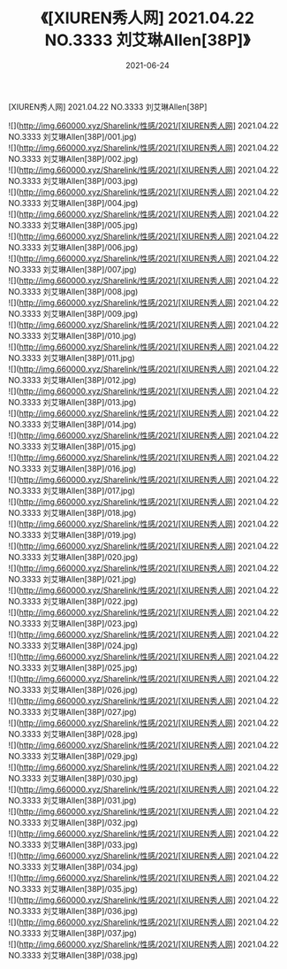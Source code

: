 ﻿---
layout: post
title:  《[XIUREN秀人网] 2021.04.22 NO.3333 刘艾琳Allen[38P]》
date:   2021-06-24
img: http://img.660000.xyz/Sharelink/性感/2021/[XIUREN秀人网] 2021.04.22 NO.3333 刘艾琳Allen[38P]/000.jpg
categories: [美女, 清纯, 唯美]
---

[XIUREN秀人网] 2021.04.22 NO.3333 刘艾琳Allen[38P]

  ![](http://img.660000.xyz/Sharelink/性感/2021/[XIUREN秀人网] 2021.04.22 NO.3333 刘艾琳Allen[38P]/001.jpg) <br> ![](http://img.660000.xyz/Sharelink/性感/2021/[XIUREN秀人网] 2021.04.22 NO.3333 刘艾琳Allen[38P]/002.jpg) <br> ![](http://img.660000.xyz/Sharelink/性感/2021/[XIUREN秀人网] 2021.04.22 NO.3333 刘艾琳Allen[38P]/003.jpg) <br> ![](http://img.660000.xyz/Sharelink/性感/2021/[XIUREN秀人网] 2021.04.22 NO.3333 刘艾琳Allen[38P]/004.jpg) <br> ![](http://img.660000.xyz/Sharelink/性感/2021/[XIUREN秀人网] 2021.04.22 NO.3333 刘艾琳Allen[38P]/005.jpg) <br> ![](http://img.660000.xyz/Sharelink/性感/2021/[XIUREN秀人网] 2021.04.22 NO.3333 刘艾琳Allen[38P]/006.jpg) <br> ![](http://img.660000.xyz/Sharelink/性感/2021/[XIUREN秀人网] 2021.04.22 NO.3333 刘艾琳Allen[38P]/007.jpg) <br> ![](http://img.660000.xyz/Sharelink/性感/2021/[XIUREN秀人网] 2021.04.22 NO.3333 刘艾琳Allen[38P]/008.jpg) <br> ![](http://img.660000.xyz/Sharelink/性感/2021/[XIUREN秀人网] 2021.04.22 NO.3333 刘艾琳Allen[38P]/009.jpg) <br> ![](http://img.660000.xyz/Sharelink/性感/2021/[XIUREN秀人网] 2021.04.22 NO.3333 刘艾琳Allen[38P]/010.jpg) <br> ![](http://img.660000.xyz/Sharelink/性感/2021/[XIUREN秀人网] 2021.04.22 NO.3333 刘艾琳Allen[38P]/011.jpg) <br> ![](http://img.660000.xyz/Sharelink/性感/2021/[XIUREN秀人网] 2021.04.22 NO.3333 刘艾琳Allen[38P]/012.jpg) <br> ![](http://img.660000.xyz/Sharelink/性感/2021/[XIUREN秀人网] 2021.04.22 NO.3333 刘艾琳Allen[38P]/013.jpg) <br> ![](http://img.660000.xyz/Sharelink/性感/2021/[XIUREN秀人网] 2021.04.22 NO.3333 刘艾琳Allen[38P]/014.jpg) <br> ![](http://img.660000.xyz/Sharelink/性感/2021/[XIUREN秀人网] 2021.04.22 NO.3333 刘艾琳Allen[38P]/015.jpg) <br> ![](http://img.660000.xyz/Sharelink/性感/2021/[XIUREN秀人网] 2021.04.22 NO.3333 刘艾琳Allen[38P]/016.jpg) <br> ![](http://img.660000.xyz/Sharelink/性感/2021/[XIUREN秀人网] 2021.04.22 NO.3333 刘艾琳Allen[38P]/017.jpg) <br> ![](http://img.660000.xyz/Sharelink/性感/2021/[XIUREN秀人网] 2021.04.22 NO.3333 刘艾琳Allen[38P]/018.jpg) <br> ![](http://img.660000.xyz/Sharelink/性感/2021/[XIUREN秀人网] 2021.04.22 NO.3333 刘艾琳Allen[38P]/019.jpg) <br> ![](http://img.660000.xyz/Sharelink/性感/2021/[XIUREN秀人网] 2021.04.22 NO.3333 刘艾琳Allen[38P]/020.jpg) <br> ![](http://img.660000.xyz/Sharelink/性感/2021/[XIUREN秀人网] 2021.04.22 NO.3333 刘艾琳Allen[38P]/021.jpg) <br> ![](http://img.660000.xyz/Sharelink/性感/2021/[XIUREN秀人网] 2021.04.22 NO.3333 刘艾琳Allen[38P]/022.jpg) <br> ![](http://img.660000.xyz/Sharelink/性感/2021/[XIUREN秀人网] 2021.04.22 NO.3333 刘艾琳Allen[38P]/023.jpg) <br> ![](http://img.660000.xyz/Sharelink/性感/2021/[XIUREN秀人网] 2021.04.22 NO.3333 刘艾琳Allen[38P]/024.jpg) <br> ![](http://img.660000.xyz/Sharelink/性感/2021/[XIUREN秀人网] 2021.04.22 NO.3333 刘艾琳Allen[38P]/025.jpg) <br> ![](http://img.660000.xyz/Sharelink/性感/2021/[XIUREN秀人网] 2021.04.22 NO.3333 刘艾琳Allen[38P]/026.jpg) <br> ![](http://img.660000.xyz/Sharelink/性感/2021/[XIUREN秀人网] 2021.04.22 NO.3333 刘艾琳Allen[38P]/027.jpg) <br> ![](http://img.660000.xyz/Sharelink/性感/2021/[XIUREN秀人网] 2021.04.22 NO.3333 刘艾琳Allen[38P]/028.jpg) <br> ![](http://img.660000.xyz/Sharelink/性感/2021/[XIUREN秀人网] 2021.04.22 NO.3333 刘艾琳Allen[38P]/029.jpg) <br> ![](http://img.660000.xyz/Sharelink/性感/2021/[XIUREN秀人网] 2021.04.22 NO.3333 刘艾琳Allen[38P]/030.jpg) <br> ![](http://img.660000.xyz/Sharelink/性感/2021/[XIUREN秀人网] 2021.04.22 NO.3333 刘艾琳Allen[38P]/031.jpg) <br> ![](http://img.660000.xyz/Sharelink/性感/2021/[XIUREN秀人网] 2021.04.22 NO.3333 刘艾琳Allen[38P]/032.jpg) <br> ![](http://img.660000.xyz/Sharelink/性感/2021/[XIUREN秀人网] 2021.04.22 NO.3333 刘艾琳Allen[38P]/033.jpg) <br> ![](http://img.660000.xyz/Sharelink/性感/2021/[XIUREN秀人网] 2021.04.22 NO.3333 刘艾琳Allen[38P]/034.jpg) <br> ![](http://img.660000.xyz/Sharelink/性感/2021/[XIUREN秀人网] 2021.04.22 NO.3333 刘艾琳Allen[38P]/035.jpg) <br> ![](http://img.660000.xyz/Sharelink/性感/2021/[XIUREN秀人网] 2021.04.22 NO.3333 刘艾琳Allen[38P]/036.jpg) <br> ![](http://img.660000.xyz/Sharelink/性感/2021/[XIUREN秀人网] 2021.04.22 NO.3333 刘艾琳Allen[38P]/037.jpg) <br> ![](http://img.660000.xyz/Sharelink/性感/2021/[XIUREN秀人网] 2021.04.22 NO.3333 刘艾琳Allen[38P]/038.jpg) <br>